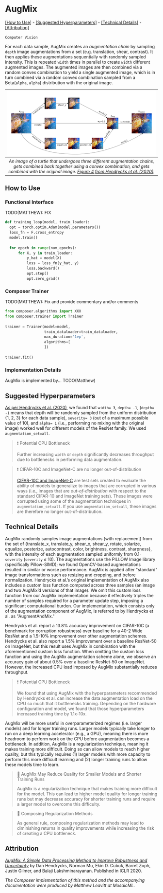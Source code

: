 # AugMix

[\[How to Use\]](#how-to-use) - [\[Suggested Hyperparameters\]](#suggested-hyperparameters) - [\[Technical Details\]](#technical-details) - [\[Attribution\]](#attribution)

`Computer Vision`

For each data sample, AugMix creates an _augmentation chain_ by sampling `depth` image augmentations from a set (e.g. translation, shear, contrast).
It then applies these augmentations sequentially with randomly sampled intensity.
This is repeated `width` times in parallel to create `width` different augmented images.
The augmented images are then combined via a random convex combination to yield a single augmented image, which is in turn combined via a random convex combination sampled from a Beta(`alpha`, `alpha`) distribution with the original image.

| ![AugMix](aug_mix.png) |
|:--:
|*An image of a turtle that undergoes three different augmentation chains, gets combined back together using a convex combination, and gets combined with the original image. [Figure 4 from Hendrycks et al. (2020)](https://arxiv.org/abs/1912.02781).*|

## How to Use

### Functional Interface

TODO(MATTHEW): FIX

```python
def training_loop(model, train_loader):
  opt = torch.optim.Adam(model.parameters())
  loss_fn = F.cross_entropy
  model.train()
  
  for epoch in range(num_epochs):
      for X, y in train_loader:
          y_hat = model(X)
          loss = loss_fn(y_hat, y)
          loss.backward()
          opt.step()
          opt.zero_grad()
```

### Composer Trainer

TODO(MATTHEW): Fix and provide commentary and/or comments

```python
from composer.algorithms import XXX
from composer.trainer import Trainer

trainer = Trainer(model=model,
                  train_dataloader=train_dataloader,
                  max_duration='1ep',
                  algorithms=[
                  ])

trainer.fit()
```

### Implementation Details

AugMix is implemented by... TODO(Matthew)

## Suggested Hyperparameters

[As per Hendrycks et al. (2020)](https://arxiv.org/abs/1912.02781), we found that `width= 3`, `depth= -1`, (`depth= -1` means that depth will be randomly sampled from the uniform distribution {1, 2, 3} for each data sample), `severity= 3` (out of a maximum possible value of 10), and `alpha= 1` (i.e., performing no mixing with the original image) worked well for different models of the ResNet family. We used `augmentation_set=all`.

> ❗ Potential CPU Bottleneck
> 
> Further increasing `width` or `depth` significantly decreases throughput due to bottlenecks in performing data augmentation.

> ❗ CIFAR-10C and ImageNet-C are no longer out-of-distribution
> 
> [CIFAR-10C and ImageNet-C](https://github.com/hendrycks/robustness) are test sets created to evaluate the ability of models to generalize to images that are corrupted in various ways (i.e., images that are _out-of-distribution_ with respect to the standard CIFAR-10 and ImageNet training sets).
> These images were corrupted using some of the augmentation techniques in `augmentation_set=all`.
> If you use `augmentation_set=all`, these images are therefore no longer out-of-distribution.

## Technical Details

AugMix randomly samples image augmentations (with replacement) from the set of {translate_x, translate_y, shear_x, shear_y, rotate, solarize, equalize, posterize, autocontrast, color, brightness, contrast, sharpness}, with the intensity of each augmentation sampled uniformly from 0.1-`severity` (`severity` ≤ 10).
The augmentations use the PILLOW Image library (specifically Pillow-SIMD); we found OpenCV-based augmentations resulted in similar or worse performance.
AugMix is applied after "standard" image transformations such as resizing and cropping, and before normalization.
Hendrycks et al.’s original implementation of AugMix also includes a custom loss function computed across three samples (an image and two AugMix’d versions of that image).
We omit this custom loss function from our AugMix implementation because it effectively triples the number of samples required for a parameter update step, imposing a significant computational burden.
Our implementation, which consists only of the augmentation component of AugMix, is referred to by Hendrycks et al. as "AugmentAndMix."

Hendrycks et al. report a 13.8% accuracy improvement on CIFAR-10C (a benchmark for corruption robustness) over baseline for a 40-2 Wide ResNet and a 1.5-10% improvement over other augmentation schemes.
Hendrycks et al. also report a 1.5% improvement over a baseline ResNet-50 on ImageNet, but this result uses AugMix in combination with the aforementioned custom loss function.
When omitting the custom loss function and using the AugMix augmentation scheme alone, we observe an accuracy gain of about 0.5% over a baseline ResNet-50 on ImageNet.
However, the increased CPU load imposed by AugMix substantially reduces throughput.

> ❗ Potential CPU Bottleneck
> 
> We found that using AugMix with the hyperparameters recommended by Hendrycks et al. can increase the data augmentation load on the CPU so much that it bottlenecks training.
> Depending on the hardware configuration and model, we found that those hyperparameters increased training time by 1.1x-10x.

AugMix will be more useful in overparameterized regimes (i.e. larger models) and for longer training runs.
Larger models typically take longer to run on a deep learning accelerator (e.g., a GPU), meaning there is more headroom to perform work on the CPU before augmentation becomes a bottleneck.
In addition, AugMix is a regularization technique, meaning it makes training more difficult.
Doing so can allow models to reach higher quality, but this typically requires (1) larger models with more capacity to perform this more difficult learning and (2) longer training runs to allow these models time to learn.

> 🚧 AugMix May Reduce Quality for Smaller Models and Shorter Training Runs
> 
> AugMix is a regularization technique that makes training more difficult for the model.
> This can lead to higher model quality for longer training runs but may decrease accuracy for shorter training runs and require a larger model to overcome this difficulty.

> 🚧 Composing Regularization Methods
>
> As general rule, composing regularization methods may lead to diminishing returns in quality improvements while increasing the risk of creating a CPU bottleneck.

## Attribution

[*AugMix: A Simple Data Processing Method to Improve Robustness and Uncertainty*](https://arxiv.org/abs/1912.02781) by Dan Hendrycks, Norman Mu, Ekin D. Cubuk, Barret Zoph, Justin Gilmer, and Balaji Lakshminarayanan. Published in ICLR 2020.

*The Composer implementation of this method and the accompanying documentation were produced by Matthew Leavitt at MosaicML.*
